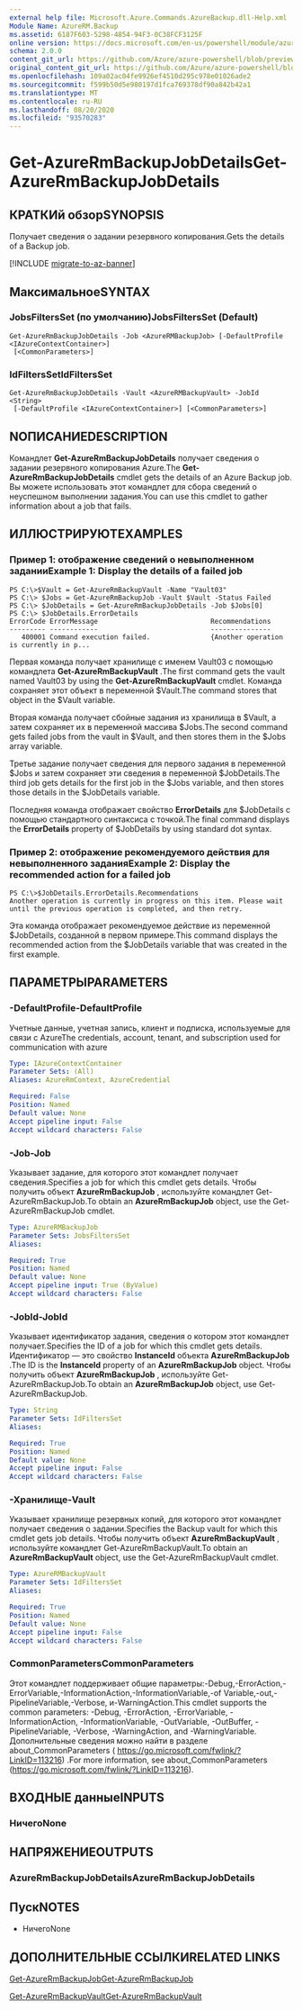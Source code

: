 ```yaml
---
external help file: Microsoft.Azure.Commands.AzureBackup.dll-Help.xml
Module Name: AzureRM.Backup
ms.assetid: 6187F603-5298-4854-94F3-0C38FCF3125F
online version: https://docs.microsoft.com/en-us/powershell/module/azurerm.backup/get-azurermbackupjobdetails
schema: 2.0.0
content_git_url: https://github.com/Azure/azure-powershell/blob/preview/src/ResourceManager/AzureBackup/Commands.AzureBackup/help/Get-AzureRmBackupJobDetails.md
original_content_git_url: https://github.com/Azure/azure-powershell/blob/preview/src/ResourceManager/AzureBackup/Commands.AzureBackup/help/Get-AzureRmBackupJobDetails.md
ms.openlocfilehash: 109a02ac04fe9926ef4510d295c978e01026ade2
ms.sourcegitcommit: f599b50d5e980197d1fca769378df90a842b42a1
ms.translationtype: MT
ms.contentlocale: ru-RU
ms.lasthandoff: 08/20/2020
ms.locfileid: "93570283"
---
```

# <span data-ttu-id="ff39e-101">Get-AzureRmBackupJobDetails</span><span class="sxs-lookup"><span data-stu-id="ff39e-101">Get-AzureRmBackupJobDetails</span></span>

## <span data-ttu-id="ff39e-102">КРАТКИй обзор</span><span class="sxs-lookup"><span data-stu-id="ff39e-102">SYNOPSIS</span></span>
<span data-ttu-id="ff39e-103">Получает сведения о задании резервного копирования.</span><span class="sxs-lookup"><span data-stu-id="ff39e-103">Gets the details of a Backup job.</span></span>

[!INCLUDE [migrate-to-az-banner](../../includes/migrate-to-az-banner.md)]

## <span data-ttu-id="ff39e-104">Максимальное</span><span class="sxs-lookup"><span data-stu-id="ff39e-104">SYNTAX</span></span>

### <span data-ttu-id="ff39e-105">JobsFiltersSet (по умолчанию)</span><span class="sxs-lookup"><span data-stu-id="ff39e-105">JobsFiltersSet (Default)</span></span>
```
Get-AzureRmBackupJobDetails -Job <AzureRMBackupJob> [-DefaultProfile <IAzureContextContainer>]
 [<CommonParameters>]
```

### <span data-ttu-id="ff39e-106">IdFiltersSet</span><span class="sxs-lookup"><span data-stu-id="ff39e-106">IdFiltersSet</span></span>
```
Get-AzureRmBackupJobDetails -Vault <AzureRMBackupVault> -JobId <String>
 [-DefaultProfile <IAzureContextContainer>] [<CommonParameters>]
```

## <span data-ttu-id="ff39e-107">NОПИСАНИЕ</span><span class="sxs-lookup"><span data-stu-id="ff39e-107">DESCRIPTION</span></span>
<span data-ttu-id="ff39e-108">Командлет **Get-AzureRmBackupJobDetails** получает сведения о задании резервного копирования Azure.</span><span class="sxs-lookup"><span data-stu-id="ff39e-108">The **Get-AzureRmBackupJobDetails** cmdlet gets the details of an Azure Backup job.</span></span>
<span data-ttu-id="ff39e-109">Вы можете использовать этот командлет для сбора сведений о неуспешном выполнении задания.</span><span class="sxs-lookup"><span data-stu-id="ff39e-109">You can use this cmdlet to gather information about a job that fails.</span></span>

## <span data-ttu-id="ff39e-110">ИЛЛЮСТРИРУЮТ</span><span class="sxs-lookup"><span data-stu-id="ff39e-110">EXAMPLES</span></span>

### <span data-ttu-id="ff39e-111">Пример 1: отображение сведений о невыполненном задании</span><span class="sxs-lookup"><span data-stu-id="ff39e-111">Example 1: Display the details of a failed job</span></span>
```
PS C:\>$Vault = Get-AzureRmBackupVault -Name "Vault03" 
PS C:\> $Jobs = Get-AzureRmBackupJob -Vault $Vault -Status Failed
PS C:\> $JobDetails = Get-AzureRmBackupJobDetails -Job $Jobs[0]
PS C:\> $JobDetails.ErrorDetails
ErrorCode ErrorMessage                            Recommendations
--------- ------------                            ---------------
   400001 Command execution failed.               {Another operation is currently in p...
```

<span data-ttu-id="ff39e-112">Первая команда получает хранилище с именем Vault03 с помощью командлета **Get-AzureRmBackupVault** .</span><span class="sxs-lookup"><span data-stu-id="ff39e-112">The first command gets the vault named Vault03 by using the **Get-AzureRmBackupVault** cmdlet.</span></span>
<span data-ttu-id="ff39e-113">Команда сохраняет этот объект в переменной $Vault.</span><span class="sxs-lookup"><span data-stu-id="ff39e-113">The command stores that object in the $Vault variable.</span></span>

<span data-ttu-id="ff39e-114">Вторая команда получает сбойные задания из хранилища в $Vault, а затем сохраняет их в переменной массива $Jobs.</span><span class="sxs-lookup"><span data-stu-id="ff39e-114">The second command gets failed jobs from the vault in $Vault, and then stores them in the $Jobs array variable.</span></span>

<span data-ttu-id="ff39e-115">Третье задание получает сведения для первого задания в переменной $Jobs и затем сохраняет эти сведения в переменной $JobDetails.</span><span class="sxs-lookup"><span data-stu-id="ff39e-115">The third job gets details for the first job in the $Jobs variable, and then stores those details in the $JobDetails variable.</span></span>

<span data-ttu-id="ff39e-116">Последняя команда отображает свойство **ErrorDetails** для $JobDetails с помощью стандартного синтаксиса с точкой.</span><span class="sxs-lookup"><span data-stu-id="ff39e-116">The final command displays the **ErrorDetails** property of $JobDetails by using standard dot syntax.</span></span>

### <span data-ttu-id="ff39e-117">Пример 2: отображение рекомендуемого действия для невыполненного задания</span><span class="sxs-lookup"><span data-stu-id="ff39e-117">Example 2: Display the recommended action for a failed job</span></span>
```
PS C:\>$JobDetails.ErrorDetails.Recommendations
Another operation is currently in progress on this item. Please wait until the previous operation is completed, and then retry.
```

<span data-ttu-id="ff39e-118">Эта команда отображает рекомендуемое действие из переменной $JobDetails, созданной в первом примере.</span><span class="sxs-lookup"><span data-stu-id="ff39e-118">This command displays the recommended action from the $JobDetails variable that was created in the first example.</span></span>

## <span data-ttu-id="ff39e-119">ПАРАМЕТРЫ</span><span class="sxs-lookup"><span data-stu-id="ff39e-119">PARAMETERS</span></span>

### <span data-ttu-id="ff39e-120">-DefaultProfile</span><span class="sxs-lookup"><span data-stu-id="ff39e-120">-DefaultProfile</span></span>
<span data-ttu-id="ff39e-121">Учетные данные, учетная запись, клиент и подписка, используемые для связи с Azure</span><span class="sxs-lookup"><span data-stu-id="ff39e-121">The credentials, account, tenant, and subscription used for communication with azure</span></span>

```yaml
Type: IAzureContextContainer
Parameter Sets: (All)
Aliases: AzureRmContext, AzureCredential

Required: False
Position: Named
Default value: None
Accept pipeline input: False
Accept wildcard characters: False
```

### <span data-ttu-id="ff39e-122">-Job</span><span class="sxs-lookup"><span data-stu-id="ff39e-122">-Job</span></span>
<span data-ttu-id="ff39e-123">Указывает задание, для которого этот командлет получает сведения.</span><span class="sxs-lookup"><span data-stu-id="ff39e-123">Specifies a job for which this cmdlet gets details.</span></span>
<span data-ttu-id="ff39e-124">Чтобы получить объект **AzureRmBackupJob** , используйте командлет Get-AzureRmBackupJob.</span><span class="sxs-lookup"><span data-stu-id="ff39e-124">To obtain an **AzureRmBackupJob** object, use the Get-AzureRmBackupJob cmdlet.</span></span>

```yaml
Type: AzureRMBackupJob
Parameter Sets: JobsFiltersSet
Aliases: 

Required: True
Position: Named
Default value: None
Accept pipeline input: True (ByValue)
Accept wildcard characters: False
```

### <span data-ttu-id="ff39e-125">-JobId</span><span class="sxs-lookup"><span data-stu-id="ff39e-125">-JobId</span></span>
<span data-ttu-id="ff39e-126">Указывает идентификатор задания, сведения о котором этот командлет получает.</span><span class="sxs-lookup"><span data-stu-id="ff39e-126">Specifies the ID of a job for which this cmdlet gets details.</span></span>
<span data-ttu-id="ff39e-127">Идентификатор — это свойство **InstanceId** объекта **AzureRmBackupJob** .</span><span class="sxs-lookup"><span data-stu-id="ff39e-127">The ID is the **InstanceId** property of an **AzureRmBackupJob** object.</span></span>
<span data-ttu-id="ff39e-128">Чтобы получить объект **AzureRmBackupJob** , используйте Get-AzureRmBackupJob.</span><span class="sxs-lookup"><span data-stu-id="ff39e-128">To obtain an **AzureRmBackupJob** object, use Get-AzureRmBackupJob.</span></span>

```yaml
Type: String
Parameter Sets: IdFiltersSet
Aliases: 

Required: True
Position: Named
Default value: None
Accept pipeline input: False
Accept wildcard characters: False
```

### <span data-ttu-id="ff39e-129">-Хранилище</span><span class="sxs-lookup"><span data-stu-id="ff39e-129">-Vault</span></span>
<span data-ttu-id="ff39e-130">Указывает хранилище резервных копий, для которого этот командлет получает сведения о задании.</span><span class="sxs-lookup"><span data-stu-id="ff39e-130">Specifies the Backup vault for which this cmdlet gets job details.</span></span>
<span data-ttu-id="ff39e-131">Чтобы получить объект **AzureRmBackupVault** , используйте командлет Get-AzureRmBackupVault.</span><span class="sxs-lookup"><span data-stu-id="ff39e-131">To obtain an **AzureRmBackupVault** object, use the Get-AzureRmBackupVault cmdlet.</span></span>

```yaml
Type: AzureRMBackupVault
Parameter Sets: IdFiltersSet
Aliases: 

Required: True
Position: Named
Default value: None
Accept pipeline input: False
Accept wildcard characters: False
```

### <span data-ttu-id="ff39e-132">CommonParameters</span><span class="sxs-lookup"><span data-stu-id="ff39e-132">CommonParameters</span></span>
<span data-ttu-id="ff39e-133">Этот командлет поддерживает общие параметры:-Debug,-ErrorAction,-ErrorVariable,-InformationAction,-InformationVariable,-of Variable,-out,-PipelineVariable,-Verbose, и-WarningAction.</span><span class="sxs-lookup"><span data-stu-id="ff39e-133">This cmdlet supports the common parameters: -Debug, -ErrorAction, -ErrorVariable, -InformationAction, -InformationVariable, -OutVariable, -OutBuffer, -PipelineVariable, -Verbose, -WarningAction, and -WarningVariable.</span></span> <span data-ttu-id="ff39e-134">Дополнительные сведения можно найти в разделе about_CommonParameters ( https://go.microsoft.com/fwlink/?LinkID=113216) .</span><span class="sxs-lookup"><span data-stu-id="ff39e-134">For more information, see about_CommonParameters (https://go.microsoft.com/fwlink/?LinkID=113216).</span></span>

## <span data-ttu-id="ff39e-135">ВХОДНЫЕ данные</span><span class="sxs-lookup"><span data-stu-id="ff39e-135">INPUTS</span></span>

### <span data-ttu-id="ff39e-136">Ничего</span><span class="sxs-lookup"><span data-stu-id="ff39e-136">None</span></span>

## <span data-ttu-id="ff39e-137">НАПРЯЖЕНИЕ</span><span class="sxs-lookup"><span data-stu-id="ff39e-137">OUTPUTS</span></span>

### <span data-ttu-id="ff39e-138">AzureRmBackupJobDetails</span><span class="sxs-lookup"><span data-stu-id="ff39e-138">AzureRmBackupJobDetails</span></span>

## <span data-ttu-id="ff39e-139">Пуск</span><span class="sxs-lookup"><span data-stu-id="ff39e-139">NOTES</span></span>
* <span data-ttu-id="ff39e-140">Ничего</span><span class="sxs-lookup"><span data-stu-id="ff39e-140">None</span></span>

## <span data-ttu-id="ff39e-141">ДОПОЛНИТЕЛЬНЫЕ ССЫЛКИ</span><span class="sxs-lookup"><span data-stu-id="ff39e-141">RELATED LINKS</span></span>

[<span data-ttu-id="ff39e-142">Get-AzureRmBackupJob</span><span class="sxs-lookup"><span data-stu-id="ff39e-142">Get-AzureRmBackupJob</span></span>](./Get-AzureRmBackupJob.md)

[<span data-ttu-id="ff39e-143">Get-AzureRmBackupVault</span><span class="sxs-lookup"><span data-stu-id="ff39e-143">Get-AzureRmBackupVault</span></span>](./Get-AzureRmBackupVault.md)


